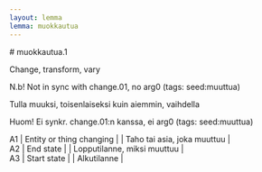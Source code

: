 ```yaml
---
layout: lemma
lemma: muokkautua
---
```


<div class="sense">
# <span class="sensename">muokkautua.1</span>

<span class="description">Change, transform, vary</span>

N.b! Not in sync with change.01, no arg0 (tags: seed:muuttua)

<span class="description">Tulla muuksi, toisenlaiseksi kuin aiemmin, vaihdella</span>

Huom! Ei synkr. change.01:n kanssa, ei arg0 (tags: seed:muuttua)

A1 | Entity or thing changing |   | Taho tai asia, joka muuttuu |  
A2 | End state |   | Lopputilanne, miksi muuttuu |  
A3 | Start state |   | Alkutilanne |  

</div>

